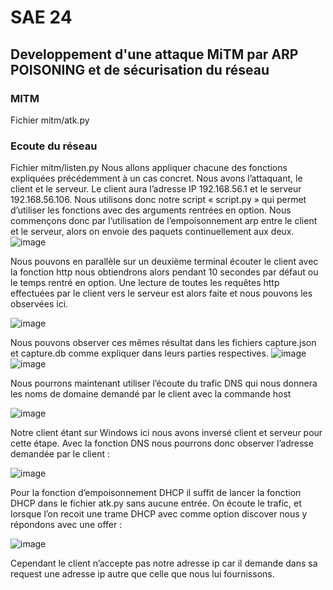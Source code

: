# SAE 24
## **Developpement d'une attaque MiTM par ARP POISONING et de sécurisation du réseau**
### MITM
Fichier mitm/atk.py
### Ecoute du réseau
Fichier mitm/listen.py
Nous allons appliquer chacune des fonctions expliquées précédemment à un cas concret. Nous avons l’attaquant, le client et le serveur. Le client aura l’adresse IP 192.168.56.1 et le serveur 192.168.56.106. 
Nous utilisons donc notre script « script.py » qui permet d’utiliser les fonctions avec des arguments rentrées en option.  Nous commençons donc par l’utilisation de l’empoisonnement arp entre le client et le serveur, alors on envoie des paquets continuellement aux deux.  
![image](https://github.com/DreanoLucas/SAE24/assets/49568908/fd8676a2-4f3f-443f-97ce-5229e0573663)

Nous pouvons en parallèle sur un deuxième terminal écouter le client avec la fonction http nous obtiendrons alors pendant 10 secondes par défaut ou le temps rentré en option. Une lecture de toutes les requêtes http effectuées par le client vers le serveur est alors faite et nous pouvons les observées ici. 

![image](https://github.com/DreanoLucas/SAE24/assets/49568908/b6f03e6c-f002-4d23-bc6e-bee62bfc7c94)

Nous pouvons observer ces mêmes résultat dans les fichiers capture.json et capture.db comme expliquer dans leurs parties respectives.
![image](https://github.com/DreanoLucas/SAE24/assets/49568908/ab412cc4-6817-4714-a121-7bafbb371177)
![image](https://github.com/DreanoLucas/SAE24/assets/49568908/2c11f4bf-7b4f-4aa0-bed4-17102af2a036)

Nous pourrons maintenant utiliser l’écoute du trafic DNS qui nous donnera les noms de domaine demandé par le client avec la commande host 

![image](https://github.com/DreanoLucas/SAE24/assets/49568908/f44b48f2-d1c4-4d3f-88e6-8b4582863b98)

Notre client étant sur Windows ici nous avons inversé client et serveur pour cette étape. Avec la fonction DNS nous pourrons donc observer l’adresse demandée par le client : 

![image](https://github.com/DreanoLucas/SAE24/assets/49568908/e7fda5d5-c30a-4629-b768-7e06a55b5386)

Pour la fonction d’empoisonnement DHCP il suffit de lancer la fonction DHCP dans le fichier atk.py sans aucune entrée. On écoute le trafic, et lorsque l’on recoit une trame DHCP avec comme option discover nous y répondons avec une offer :

![image](https://github.com/DreanoLucas/SAE24/assets/49568908/488a44a4-5b20-4862-91ce-3cf915067654)

Cependant le client n’accepte pas notre adresse ip car il demande dans sa request une adresse ip autre que celle que nous lui fournissons.
